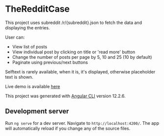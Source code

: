 # TheRedditCase

This project uses subreddit /r/{subreddit}.json to fetch the data and displaying the entries.

User can:
- View list of posts
- View individual post by clicking on title or 'read more' button
- Change the number of posts per page by 5, 10 and 25 (10 by default)
- Paginate using previous/next buttons

Selftext is rarely available, when it is, it's displayed, otherwise placeholder text is shown.

Live demo is available [here](https://namelessunknown.github.io/TheRedditCase/)


This project was generated with [Angular CLI](https://github.com/angular/angular-cli) version 12.2.6.

## Development server

Run `ng serve` for a dev server. Navigate to `http://localhost:4200/`. The app will automatically reload if you change any of the source files.
